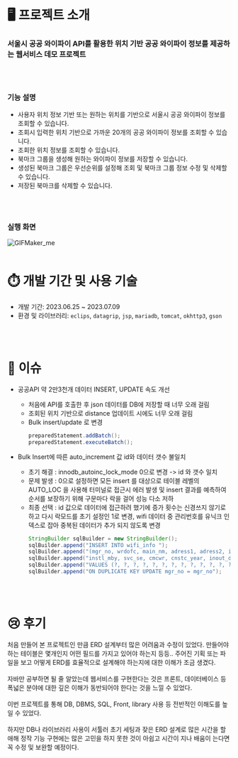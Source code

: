 # 🖥 프로젝트 소개
### **서울시 공공 와이파이 API를 활용한 위치 기반 공공 와이파이 정보를 제공하는 웹서비스 데모 프로젝트**
<br>
<br>

### 기능 설명
- 사용자 위치 정보 기반 또는 원하는 위치를 기반으로 서울시 공공 와이파이 정보를 조회할 수 있습니다.
- 조회시 입력한 위치 기반으로 가까운 20개의 공공 와이파이 정보를 조회할 수 있습니다.
- 조회한 위치 정보를 조회할 수 있습니다.
- 북마크 그룹을 생성해 원하는 와이파이 정보를 저장할 수 있습니다.
- 생성된 북마크 그룹은 우선순위를 설정해 조회 및 북마크 그룹 정보 수정 및 삭제할 수 있습니다.
- 저장된 북마크를 삭제할 수 있습니다.
<br>
<br>

### 실행 화면
![GIFMaker_me](https://github.com/wooooozin/WifiProject/assets/95316662/ba80bf10-ae57-4bb7-a5d7-aebe5b5974bb)
<br>
<br>


# ⏱️ 개발 기간 및 사용 기술
- 개발 기간: 2023.06.25 ~ 2023.07.09
- 환경 및 라이브러리:  `eclips`, `datagrip`, `jsp`, `mariadb`, `tomcat`, `okhttp3`, `gson`
<br>
<br>

# 🦊 이슈
- 공공API 약 2만3천개 데이터 INSERT, UPDATE 속도 개선
  - 처음에 API를 호출한 후 json 데이터를 DB에 저장할 때 너무 오래 걸림
  - 조회된 위치 기반으로 distance 업데이트 시에도 너무 오래 걸림
  - Bulk insert/update 로 변경 
    ```java
    preparedStatement.addBatch();
    preparedStatement.executeBatch();
    ```

- Bulk Insert에 따른 auto_increment 값 id와 데이터 갯수 불일치
  - 초기 해결 : innodb_autoinc_lock_mode 0으로 변경 -> id 와 갯수 일치
  - 문제 발생 : 0으로 설정하면 모든 insert 를 대상으로 테이블 레벨의 AUTO_LOC 을 사용해 터미널로 접근시 에러 발생 및 insert 결과를 예측하여 순서를 보장하기 위해 구문마다 락을 걸어 성능 다소 저하
  - 최종 선택 : id 값으로 데이터에 접근하려 했기에 증가 횟수는 신경쓰지 않기로 하고 다시 락모드를 초기 설정인 1로 변경, wifi 데이터 중 관리번호를 유닉크 인덱스로 잡아 중복된 데이터가 추가 되지 않도록 변경
    ```java
    StringBuilder sqlBuilder = new StringBuilder();
	sqlBuilder.append("INSERT INTO wifi_info ");
	sqlBuilder.append("(mgr_no, wrdofc, main_nm, adress1, adress2, instl_floor, instl_ty, ");
	sqlBuilder.append("instl_mby, svc_se, cmcwr, cnstc_year, inout_door, remars3, lat, lnt, work_dttm) ");
	sqlBuilder.append("VALUES (?, ?, ?, ?, ?, ?, ?, ?, ?, ?, ?, ?, ?, ?, ?, ?) ");
	sqlBuilder.append("ON DUPLICATE KEY UPDATE mgr_no = mgr_no");
    ```
<br>
<br>

# 😢 후기
처음 만들어 본 프로젝트인 만큼 ERD 설계부터 많은 어려움과 수정이 있었다.
만들어야 하는 테이블은 몇개인지 어떤 필드를 가지고 있어야 하는지 등등..
주어진 기획 또는 파일을 보고 어떻게 ERD를 효율적으로 설계해야 하는지에 대한 이해가 조금 생겼다.
<br>
<br>
자바만 공부하면 될 줄 알았는데 웹서비스를 구현한다는 것은 프론트, 데이터베이스 등 폭넓은 분야에 대한 깊은 이해가 동반되어야 한다는 것을 느낄 수 있었다.
<br>
<br>
이번 프로젝트를 통해 DB, DBMS, SQL, Front, library 사용 등 전반적인 이해도를 높일 수 있었다. 
<br>
<br>
하지만 DB나 라이브러리 사용이 서툴러 초기 세팅과 잦은 ERD 설계로 많은 시간을 할애해 정작 기능 구현에는 많은 고민을 하지 못한 것이 아쉽고 시간이 지나 배움이 는다면 꼭 수정 및 보완할 예정이다.

